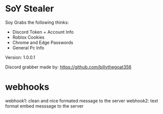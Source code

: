 # SoY Stealer

Soy Grabs the following thinks:

- Discord Token + Account Info
- Roblox Cookies
- Chrome and Edge Passwords
- General Pc Info

Version: 1.0.0.1

Discord grabber made by: https://github.com/billythegoat356

# webhooks

webhook1: clean and nice formated message to the server
webhook2: text format embed messsage to the server
